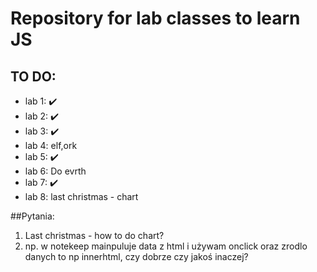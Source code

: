  # Repository for lab classes to learn JS  
 ## TO DO:
 - lab 1: ✔️
 - lab 2: ✔️
 - lab 3: ✔️
 - lab 4: elf,ork
 - lab 5: ✔️
 - lab 6: Do evrth
 - lab 7: ✔️
 - lab 8: last christmas - chart



 ##Pytania:
 1. Last christmas - how to do chart?
 2. np. w notekeep mainpuluje data z html i używam onclick oraz zrodlo danych to np innerhtml, czy dobrze czy jakoś inaczej?
 
 
